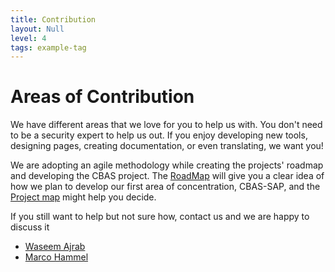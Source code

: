 ```yaml
---
title: Contribution
layout: Null
level: 4
tags: example-tag
---
```


# Areas of Contribution
We have different areas that we love for you to help us with. You don't need to be a security expert to help us out. If you enjoy developing new tools, designing pages, creating documentation, or even translating, we want you!

We are adopting an agile methodology while creating the projects' roadmap and developing the CBAS project. The [RoadMap](RoadMap.md) will give you a clear idea of how we plan to develop our first area of concentration, CBAS-SAP, and the [Project map](https://github.com/NO-MONKEY/CBAS/projects/1) might help you decide.

If you still want to help but not sure how, contact us and we are happy to discuss it

- [Waseem Ajrab](mailto:waseem.ajrab@no-monkey.com)
- [Marco Hammel](mailto:marco.hammel@no-monkey.com)
